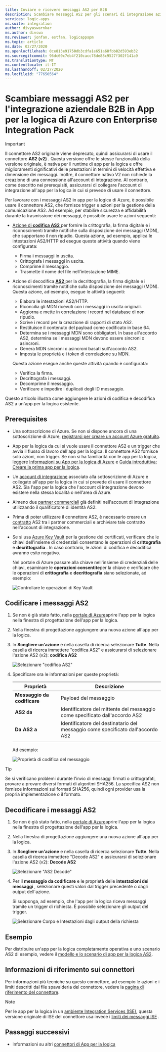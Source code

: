 ```yaml
---
title: Inviare e ricevere messaggi AS2 per B2B
description: Scambiare messaggi AS2 per gli scenari di integrazione aziendale B2B usando app per la logica di Azure con Enterprise Integration Pack
services: logic-apps
ms.suite: integration
author: divyaswarnkar
ms.author: divswa
ms.reviewer: jonfan, estfan, logicappspm
ms.topic: article
ms.date: 02/27/2020
ms.openlocfilehash: 0ce813e91750db3cdfa1e651a68fbb82d593eb32
ms.sourcegitcommit: 96dc60c7eb4f210cacc78de88c9527f302f141a9
ms.translationtype: MT
ms.contentlocale: it-IT
ms.lasthandoff: 02/27/2020
ms.locfileid: "77650564"
---
```

# <a name="exchange-as2-messages-for-b2b-enterprise-integration-in-azure-logic-apps-with-enterprise-integration-pack"></a>Scambiare messaggi AS2 per l'integrazione aziendale B2B in App per la logica di Azure con Enterprise Integration Pack

> [!IMPORTANT]
> Il connettore AS2 originale viene deprecato, quindi assicurarsi di usare il connettore **AS2 (v2)** . Questa versione offre le stesse funzionalità della versione originale, è nativa per il runtime di app per la logica e offre miglioramenti significativi delle prestazioni in termini di velocità effettiva e dimensione dei messaggi. Inoltre, il connettore nativo V2 non richiede la creazione di una connessione all'account di integrazione. Al contrario, come descritto nei prerequisiti, assicurarsi di collegare l'account di integrazione all'app per la logica in cui si prevede di usare il connettore.

Per lavorare con i messaggi AS2 in app per la logica di Azure, è possibile usare il connettore AS2, che fornisce trigger e azioni per la gestione della comunicazione AS2. Ad esempio, per stabilire sicurezza e affidabilità durante la trasmissione dei messaggi, è possibile usare le azioni seguenti:

* [Azione di **codifica AS2** ](#encode) per fornire la crittografia, la firma digitale e i riconoscimenti tramite notifiche sulla disposizione dei messaggi (MDN), che supportano il non ripudio. Questa azione, ad esempio, applica le intestazioni AS2/HTTP ed esegue queste attività quando viene configurata:

  * Firma i messaggi in uscita.
  * Crittografa i messaggi in uscita.
  * Comprime il messaggio.
  * Trasmette il nome del file nell'intestazione MIME.

* Azione di decodifica [ **AS2** ](#decode) per la decrittografia, la firma digitale e i riconoscimenti tramite notifiche sulla disposizione dei messaggi (MDN). Questa azione, ad esempio, esegue le attività seguenti:

  * Elabora le intestazioni AS2/HTTP.
  * Riconcilia gli MDN ricevuti con i messaggi in uscita originali.
  * Aggiorna e mette in correlazione i record nel database di non ripudio.
  * Scrive i record per la creazione di rapporti di stato AS2.
  * Restituisce il contenuto del payload come codificato in base 64.
  * Determina se i messaggi MDN sono obbligatori. In base all'accordo AS2, determina se i messaggi MDN devono essere sincroni o asincroni.
  * Genera MDN sincroni o asincroni basati sull'accordo AS2.
  * Imposta le proprietà e i token di correlazione su MDN.

  Questa azione esegue anche queste attività quando è configurata:

  * Verifica la firma.
  * Decrittografa i messaggi.
  * Decomprime il messaggio.
  * Verificare e impedire i duplicati degli ID messaggio.

Questo articolo illustra come aggiungere le azioni di codifica e decodifica AS2 a un'app per la logica esistente.

## <a name="prerequisites"></a>Prerequisites

* Una sottoscrizione di Azure. Se non si dispone ancora di una sottoscrizione di Azure, [registrarsi per creare un account Azure gratuito](https://azure.microsoft.com/free/).

* App per la logica da cui si vuole usare il connettore AS2 e un trigger che avvia il flusso di lavoro dell'app per la logica. Il connettore AS2 fornisce solo azioni, non trigger. Se non si ha familiarità con le app per la logica, leggere [Informazioni su App per la logica di Azure](../logic-apps/logic-apps-overview.md) e [Guida introduttiva: Creare la prima app per la logica](../logic-apps/quickstart-create-first-logic-app-workflow.md).

* Un [account di integrazione](../logic-apps/logic-apps-enterprise-integration-create-integration-account.md) associato alla sottoscrizione di Azure e collegato all'app per la logica in cui si prevede di usare il connettore AS2. Sia l'app per la logica che l'account di integrazione devono esistere nella stessa località o nell'area di Azure.

* Almeno due [partner commerciali](../logic-apps/logic-apps-enterprise-integration-partners.md) già definiti nell'account di integrazione utilizzando il qualificatore di identità AS2.

* Prima di poter utilizzare il connettore AS2, è necessario creare un [contratto](../logic-apps/logic-apps-enterprise-integration-agreements.md) AS2 tra i partner commerciali e archiviare tale contratto nell'account di integrazione.

* Se si usa [Azure Key Vault](../key-vault/key-vault-overview.md) per la gestione dei certificati, verificare che le chiavi dell'insieme di credenziali consentano le operazioni di **crittografia** e **decrittografia** . In caso contrario, le azioni di codifica e decodifica avranno esito negativo.

  Nel portale di Azure passare alla chiave nell'insieme di credenziali delle chiavi, esaminare le **operazioni consentite**per la chiave e verificare che le operazioni di **crittografia** e **decrittografia** siano selezionate, ad esempio:

  ![Controllare le operazioni di Key Vault](media/logic-apps-enterprise-integration-as2/key-vault-permitted-operations.png)

<a name="encode"></a>

## <a name="encode-as2-messages"></a>Codificare i messaggi AS2

1. Se non è già stato fatto, nella [portale di Azure](https://portal.azure.com)aprire l'app per la logica nella finestra di progettazione dell'app per la logica.

1. Nella finestra di progettazione aggiungere una nuova azione all'app per la logica.

1. In **Scegliere un'azione** e nella casella di ricerca selezionare **Tutte**. Nella casella di ricerca immettere "codifica AS2" e assicurarsi di selezionare l'azione AS2 (v2): **codifica AS2**

   ![Selezionare "codifica AS2"](./media/logic-apps-enterprise-integration-as2/select-as2-encode.png)

1. Specificare ora le informazioni per queste proprietà:

   | Proprietà | Descrizione |
   |----------|-------------|
   | **Messaggio da codificare** | Payload del messaggio |
   | **AS2 da** | Identificatore del mittente del messaggio come specificato dall'accordo AS2 |
   | **Da AS2 a** | Identificatore del destinatario del messaggio come specificato dall'accordo AS2 |
   |||

   Ad esempio:

   ![Proprietà di codifica del messaggio](./media/logic-apps-enterprise-integration-as2/as2-message-encoding-details.png)

> [!TIP]
> Se si verificano problemi durante l'invio di messaggi firmati o crittografati, provare a provare diversi formati di algoritmi SHA256. La specifica AS2 non fornisce informazioni sui formati SHA256, quindi ogni provider usa la propria implementazione o il formato.

<a name="decode"></a>

## <a name="decode-as2-messages"></a>Decodificare i messaggi AS2

1. Se non è già stato fatto, nella [portale di Azure](https://portal.azure.com)aprire l'app per la logica nella finestra di progettazione dell'app per la logica.

1. Nella finestra di progettazione aggiungere una nuova azione all'app per la logica.

1. In **Scegliere un'azione** e nella casella di ricerca selezionare **Tutte**. Nella casella di ricerca immettere "Decode AS2" e assicurarsi di selezionare l'azione AS2 (v2): **Decode AS2**

   ![Selezionare "AS2 Decode"](media/logic-apps-enterprise-integration-as2/select-as2-decode.png)

1. Per il **messaggio da codificare** e le proprietà delle **intestazioni dei messaggi** , selezionare questi valori dal trigger precedente o dagli output dell'azione.

   Si supponga, ad esempio, che l'app per la logica riceva messaggi tramite un trigger di richiesta. È possibile selezionare gli output del trigger.

   ![Selezionare Corpo e Intestazioni dagli output della richiesta](media/logic-apps-enterprise-integration-as2/as2-message-decoding-details.png)

## <a name="sample"></a>Esempio

Per distribuire un'app per la logica completamente operativa e uno scenario AS2 di esempio, vedere il [modello e lo scenario di app per la logica AS2](https://azure.microsoft.com/documentation/templates/201-logic-app-as2-send-receive/).

## <a name="connector-reference"></a>Informazioni di riferimento sui connettori

Per informazioni più tecniche su questo connettore, ad esempio le azioni e i limiti descritti dal file spavalderia del connettore, vedere la [pagina di riferimento del connettore](https://docs.microsoft.com/connectors/as2/). 

> [!NOTE]
> Per le app per la logica in un [ambiente Integration Services (ISE)](../logic-apps/connect-virtual-network-vnet-isolated-environment-overview.md), questa versione originale di ISE del connettore usa invece i [limiti dei messaggi ISE](../logic-apps/logic-apps-limits-and-config.md#message-size-limits) .

## <a name="next-steps"></a>Passaggi successivi

* Informazioni su altri [connettori di App per la logica](../connectors/apis-list.md)

